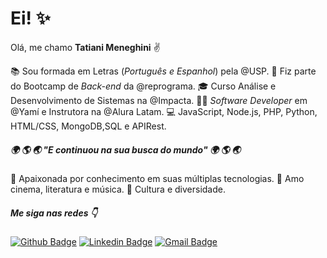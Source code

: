 # Ei! :sparkles:

Olá, me chamo **Tatiani Meneghini** :v: 

:books: Sou formada em Letras (*Português e Espanhol*) pela @USP.
:facepunch: Fiz parte do Bootcamp de *Back-end* da @reprograma. 
:mortar_board: Curso Análise e Desenvolvimento de Sistemas na @Impacta.
:woman_technologist: *Software Developer* em @Yamí e Instrutora na @Alura Latam.
:computer: JavaScript, Node.js, PHP, Python, HTML/CSS, MongoDB,SQL e APIRest.

#####  :earth_africa: :earth_americas: :earth_asia: "E continuou na sua busca do mundo" :earth_africa: :earth_americas: :earth_asia:

💬 Apaixonada por conhecimento em suas múltiplas tecnologias.
:yellow_heart: Amo cinema, literatura e música.
:rainbow: Cultura e diversidade.

##### Me siga nas redes :point_down:
[![Github Badge](https://img.shields.io/badge/-Github-000?style=flat-square&logo=Github&logoColor=white&link=https://github.com/tatianimeneghini)](https://github.com/tatianimeneghini) [![Linkedin Badge](https://img.shields.io/badge/-LinkedIn-blue?style=flat-square&logo=Linkedin&logoColor=white&link=https://www.linkedin.com/in/tatianimeneghini/)](https://www.linkedin.com/in/tatianimeneghini/) [![Gmail Badge](https://img.shields.io/badge/-Gmail-c14438?style=flat-square&logo=Gmail&logoColor=white&link=mailto:contato.tatiani.meneghini@gmail.com)](mailto:tatiani.meneghini@gmail.com)
